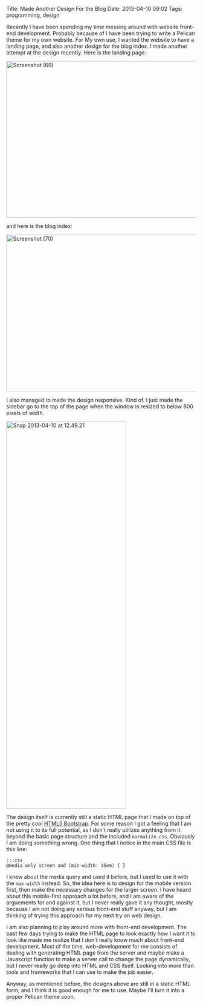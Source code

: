 Title: Made Another Design For the Blog
Date: 2013-04-10 09:02
Tags: programming, design


Recently I have been spending my time messing around with website front-end development. Probably because of I have been trying to write a Pelican theme for my own website. For My own use, I wanted the website to have a landing page, and also another design for the blog index. I made another attempt at the design recently. Here is the landing page:

<a href="http://www.flickr.com/photos/hendra2392/8636534196/" title="Screenshot (69) by p.hdra, on Flickr"><img src="http://farm9.staticflickr.com/8254/8636534196_ac410cec50_c.jpg" width="800" height="414" alt="Screenshot (69)"></a>

and here is the blog index:

<a href="http://www.flickr.com/photos/hendra2392/8636534164/" title="Screenshot (70) by p.hdra, on Flickr"><img src="http://farm9.staticflickr.com/8519/8636534164_497989410e_c.jpg" width="800" height="415" alt="Screenshot (70)"></a>

I also managed to made the design responsive. Kind of. I just made the sidebar go to the top of the page when the window is resized to below 800 pixels of width.

<a href="http://www.flickr.com/photos/hendra2392/8635873575/" title="Snap 2013-04-10 at 12.49.21 by p.hdra, on Flickr"><img src="http://farm9.staticflickr.com/8248/8635873575_153dd6e05e_b.jpg" width="317" height="1024" alt="Snap 2013-04-10 at 12.49.21"></a>

The design itself is currently still a static HTML page that I made on top of the pretty cool [HTML5 Bootstrap][h5bp]. For some reason I got a feeling that I am not using it to its full potential, as I don't really utilizes anything from it beyond the basic page structure and the included `normalize.css`. Obviously I am doing something wrong. One thing that I notice in the main CSS file is this line:

    :::css
    @media only screen and (min-width: 35em) { }

I knew about the media query and used it before, but I used to use it with the `max-width` instead. So, the idea here is to design for the mobile version first, then make the necessary changes for the larger screen. I have heard about this mobile-first approach a lot before, and I am aware of the arguements for and against it, but I never really gave it any thought, mostly because I am not doing any serious front-end stuff anyway, but I am thinking of trying this approach for my next try on web design.

I am also planning to play around more with front-end development. The past few days trying to make the HTML page to look exactly how I want it to look like made me realize that I don't really know much about front-end development. Most of the time, web-development for me consists of dealing with generating HTML page from the server and maybe make a Javascript function to make a server call to change the page dynamically, but I never really go deep into HTML and CSS itself. Looking into more than tools and frameworks that I can use to make the job easier.

Anyway, as mentioned before, the designs above are still in a static HTML form, and I think it is good enough for me to use. Maybe I'll turn it into a proper Pelican theme soon.

[h5bp]: http://html5boilerplate.com/